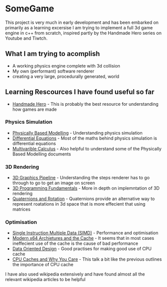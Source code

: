 # SomeGame
This project is very much in early development and has been embarked on primarily as a learning excersise
I am trying to implement a full 3d game engine in c++ from scratch, inspired partly by the Handmade Hero series on Youtube and Tiwtch.

## What I am trying to acomplish
* A working physics engine complete with 3d collision
* My own (performant) software renderer
* creating a very large, procedurally generated, world

## Learning Rescources I have found useful so far
* [Handmade Hero](https://handmadehero.org/) - This is probably the best resource for understanding how games are made
### Physics Simulation
* [Physically Based Modelling](http://www.cs.cmu.edu/~baraff/pbm/pbm.html) - Understanding physics simulation
* [Differential Equations](https://youtube.com/playlist?list=PLZHQObOWTQDNPOjrT6KVlfJuKtYTftqH6) - Most of the maths behind physics simulation is differential equations
* [Multivarible Calculus](https://youtube.com/playlist?list=PLSQl0a2vh4HC5feHa6Rc5c0wbRTx56nF7) - Also helpful to understand some of the Physically Based Modelling documents

### 3D Rendering
* [3D Graphics Pipeline](https://youtu.be/7qUuzRY5YwI) - Understanding the steps renderer has to go through to go to get an image on screen
* [3D Programming Fundamentals](https://youtube.com/playlist?list=PLqCJpWy5Fohe8ucwhksiv9hTF5sfid8lA) - More in depth on implemntation of 3D rendering
* [Quaternions and Rotation](https://graphics.stanford.edu/courses/cs348a-17-winter/Papers/quaternion.pdf) - Quaternions provide an alternative way to represent roatations in 3d space that is more effecient that using matrices

### Optimisation
* [Single Instruction Multiple Data (SIMD)](https://en.wikipedia.org/wiki/Single_instruction,_multiple_data) - Performance and optimisation
* [Modern x64 Archietures and the Cache](https://youtu.be/tk5P7mt2fAw) - It seems that in most cases ineffecient use of the cache is the cause of bad performance
* [Data Oriented Design](https://youtu.be/rX0ItVEVjHc) - Good practises for making good use of CPU cache
* [CPU Caches and Why You Care](https://youtu.be/WDIkqP4JbkE) - This talk a bit like the previous outlines the importance of CPU cache

I have also used wikipedia extensively and have found almost all the relevant wikipedia articles to be helpful
